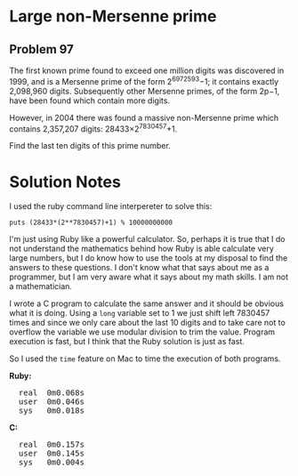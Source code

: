 # Large non-Mersenne prime
## Problem 97
The first known prime found to exceed one million digits was discovered in 
1999, and is a Mersenne prime of the form 2<sup>6972593</sup>−1; it contains exactly 
2,098,960 digits. Subsequently other Mersenne primes, of the form 2p−1, have 
been found which contain more digits.

However, in 2004 there was found a massive non-Mersenne prime which contains 
2,357,207 digits: 28433×2<sup>7830457</sup>+1.

Find the last ten digits of this prime number.

# Solution Notes
I used the ruby command line interpereter to solve this:

`puts (28433*(2**7830457)+1) % 10000000000`

I'm just using Ruby like a powerful calculator. So, perhaps it is true that I do 
not understand the mathematics behind how Ruby is able calculate very large numbers, 
but I do know how to use the tools at my disposal to find the answers to these
questions. I don't know what that says about me as a programmer, but I am very aware
what it says about my math skills. I am not a mathematician. 

I wrote a C program to calculate the same answer and it should be obvious what it is doing.
Using a `long` variable set to 1 we just shift left 7830457 times
and since we only care about the last 10 digits and to take care not to overflow the
variable we use modular division to trim the value. Program execution is fast, but I think
that the Ruby solution is just as fast. 

So I used the `time` feature on Mac to time the execution of both programs.

**Ruby:**
<pre>
  real	0m0.068s
  user	0m0.046s
  sys	0m0.018s 
</pre>

**C:**
<pre>
  real	0m0.157s
  user	0m0.145s
  sys	0m0.004s
</pre>